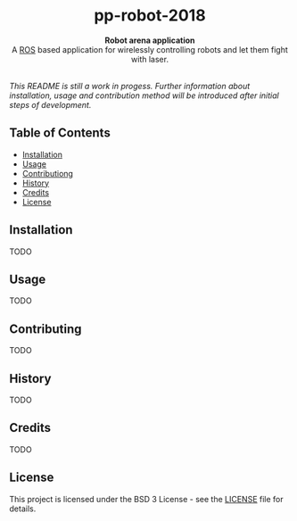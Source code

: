 <h1 align="center">pp-robot-2018</h1>

<div align="center">
  <strong>Robot arena application</strong>
</div>
<div align="center">
  A <a href="http://www.ros.org">ROS</a> based application for wirelessly controlling robots and let them fight with laser.
</div>

<br />


*This README is still a work in progess.*
*Further information about installation, usage and contribution method will be introduced after initial steps of development.*

## Table of Contents
- [Installation](#Installation)
- [Usage](#Usage)
- [Contributiong](#Contributing)
- [History](#History)
- [Credits](#Credits)
- [License](#License)


## Installation

TODO

## Usage

TODO

## Contributing

TODO

## History

TODO

## Credits

TODO

## License

This project is licensed under the BSD 3 License - see the [LICENSE](LICENSE) file for details.
